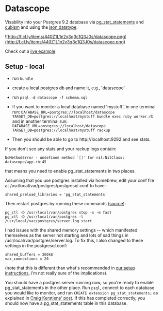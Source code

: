 # Datascope
Visability into your Postgres 9.2 database via [pg_stat_statements](http://www.postgresql.org/docs/9.2/static/pgstatstatements.html) and [cubism](http://square.github.com/cubism/) and using the [json datatype](http://wiki.postgresql.org/wiki/What's_new_in_PostgreSQL_9.2#JSON_datatype).

![http://f.cl.ly/items/440Z1L1n2v3q3c1Q3J0s/datascope.png](http://f.cl.ly/items/440Z1L1n2v3q3c1Q3J0s/datascope.png)

Check out a [live example](https://datascope.herokuapp.com)

## Setup - local

* run `bundle`
* create a local postgres db and name it, e.g., 'datascope'
* run `psql -d datascope -f schema.sql`
* If you want to monitor a local database named 'mystuff', in one terminal run:
`DATABASE_URL=postgres://localhost/datascope TARGET_DB=postgres://localhost/mystuff bundle exec ruby worker.rb`
and in another terminal run:
 `DATABASE_URL=postgres://localhost/datascope TARGET_DB=postgres://localhost/mystuff rackup`

* Then you should be able to go to http://localhost:9292 and see stats.

If you don't see any stats and your rackup logs contain:

    NoMethodError - undefined method `[]' for nil:NilClass: datascope/app.rb:45

that means you need to enable pg_stat_statements in two places.

Assuming that you use postgres installed via homebrew, edit your conf file at /usr/local/var/postgres/postgresql.conf to have:

    shared_preload_libraries = 'pg_stat_statements'


Then restart postgres by running these commands ([source](http://soff.es/running-rails-local-development-with-nginx-postgres-and-passenger-with-homebrew)):

    pg_ctl -D /usr/local/var/postgres stop -s -m fast
    pg_ctl -D /usr/local/var/postgres -l /usr/local/var/postgres/server.log start


I had issues with the shared memory settings -- which manifested themselves as the server not starting and lots of sad things in /usr/local/var/postgres/server.log. To fix this, I also changed to these settings in the postgresql.conf:

    shared_buffers = 300kB
    max_connections = 20

(note that this is different than what's recommended in [our setup instructions](https://github.com/thinkthroughmath/apangea/wiki/Mac-Setup), i'm not really sure of the implications).

You should have a postgres server running now, so you're ready to enable pg_stat_statements in the other place. Run `psql`, connect to each database you would like to monitor, and run `CREATE extension pg_stat_statements;` as explained in [Craig Kerstiens' post](http://www.craigkerstiens.com/2013/01/10/more-on-postgres-performance/). If this has completed correctly, you should now have a pg_stat_statements table in this database.